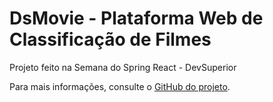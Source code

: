 # DsMovie - Plataforma Web de Classificação de Filmes

Projeto feito na Semana do Spring React - DevSuperior

Para mais informações, consulte o [GitHub do projeto](https://github.com/devsuperior/sds-dsmovie).
